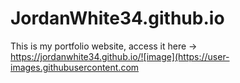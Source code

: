 # JordanWhite34.github.io

This is my portfolio website, access it here -> https://jordanwhite34.github.io/![image](https://user-images.githubusercontent.com
